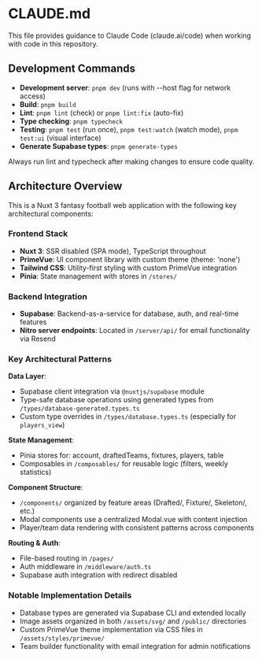 # CLAUDE.md

This file provides guidance to Claude Code (claude.ai/code) when working with code in this repository.

## Development Commands

- **Development server**: `pnpm dev` (runs with --host flag for network access)
- **Build**: `pnpm build`
- **Lint**: `pnpm lint` (check) or `pnpm lint:fix` (auto-fix)
- **Type checking**: `pnpm typecheck`
- **Testing**: `pnpm test` (run once), `pnpm test:watch` (watch mode), `pnpm test:ui` (visual interface)
- **Generate Supabase types**: `pnpm generate-types`

Always run lint and typecheck after making changes to ensure code quality.

## Architecture Overview

This is a Nuxt 3 fantasy football web application with the following key architectural components:

### Frontend Stack
- **Nuxt 3**: SSR disabled (SPA mode), TypeScript throughout
- **PrimeVue**: UI component library with custom theme (theme: 'none')
- **Tailwind CSS**: Utility-first styling with custom PrimeVue integration
- **Pinia**: State management with stores in `/stores/`

### Backend Integration
- **Supabase**: Backend-as-a-service for database, auth, and real-time features
- **Nitro server endpoints**: Located in `/server/api/` for email functionality via Resend

### Key Architectural Patterns

**Data Layer**:
- Supabase client integration via `@nuxtjs/supabase` module
- Type-safe database operations using generated types from `/types/database-generated.types.ts`
- Custom type overrides in `/types/database.types.ts` (especially for `players_view`)

**State Management**:
- Pinia stores for: account, draftedTeams, fixtures, players, table
- Composables in `/composables/` for reusable logic (filters, weekly statistics)

**Component Structure**:
- `/components/` organized by feature areas (Drafted/, Fixture/, Skeleton/, etc.)
- Modal components use a centralized Modal.vue with content injection
- Player/team data rendering with consistent patterns across components

**Routing & Auth**:
- File-based routing in `/pages/`
- Auth middleware in `/middleware/auth.ts`
- Supabase auth integration with redirect disabled

### Notable Implementation Details

- Database types are generated via Supabase CLI and extended locally
- Image assets organized in both `/assets/svg/` and `/public/` directories
- Custom PrimeVue theme implementation via CSS files in `/assets/styles/primevue/`
- Team builder functionality with email integration for admin notifications